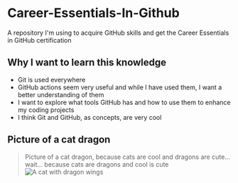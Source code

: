 # Career-Essentials-In-Github
A repository I'm using to acquire GitHub skills and get the Career Essentials in GitHub certification

## Why I want to learn this knowledge
- Git is used everywhere
- GitHub actions seem very useful and while I have used them, I want a better understanding of them
- I want to explore what tools GitHub has and how to use them to enhance my coding projects
- I think Git and GitHub, as concepts, are very cool

## Picture of a cat dragon
> Picture of a cat dragon, because cats are cool and dragons are cute... wait... because cats are dragons and cool is cute
![A cat with dragon wings](https://preview.redd.it/the-dragon-cat-v0-bsj0evehrcja1.png?width=640&crop=smart&auto=webp&s=d7a3bcb7219610fc54e1baa92ffb11a55d89ece4)
